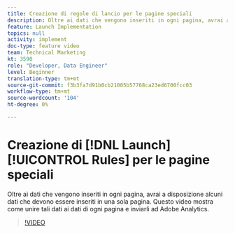 ```yaml
---
title: Creazione di regole di lancio per le pagine speciali
description: Oltre ai dati che vengono inseriti in ogni pagina, avrai a disposizione alcuni dati che devono essere inseriti in una sola pagina. Questo video mostra come unire tali dati ai dati di ogni pagina e inviarli ad Adobe Analytics.
feature: Launch Implementation
topics: null
activity: implement
doc-type: feature video
team: Technical Marketing
kt: 3590
role: "Developer, Data Engineer"
level: Beginner
translation-type: tm+mt
source-git-commit: f3b3fa7d91b0cb21005b57768ca23ed6700fcc03
workflow-type: tm+mt
source-wordcount: '104'
ht-degree: 0%

---
```



# Creazione di [!DNL Launch] [!UICONTROL Rules] per le pagine speciali

Oltre ai dati che vengono inseriti in ogni pagina, avrai a disposizione alcuni dati che devono essere inseriti in una sola pagina. Questo video mostra come unire tali dati ai dati di ogni pagina e inviarli ad Adobe Analytics.

>[!VIDEO](https://video.tv.adobe.com/v/28770/?quality=12)
